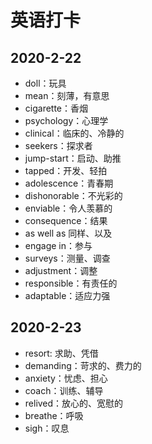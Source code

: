 # 英语打卡

## 2020-2-22

- doll：玩具
- mean：刻薄，有意思
- cigarette：香烟
- psychology：心理学
- clinical：临床的、冷静的
- seekers：探求者
- jump-start：启动、助推
- tapped：开发、轻拍
- adolescence：青春期
- dishonorable：不光彩的
- enviable：令人羡慕的
- consequence：结果
- as well as 同样、以及
- engage in：参与
- surveys：测量、调查
- adjustment：调整
- responsible：有责任的
- adaptable：适应力强

## 2020-2-23

- resort: 求助、凭借
- demanding：苛求的、费力的
- anxiety：忧虑、担心
- coach：训练、辅导
- relived：放心的、宽慰的
- breathe：呼吸
- sigh：叹息
